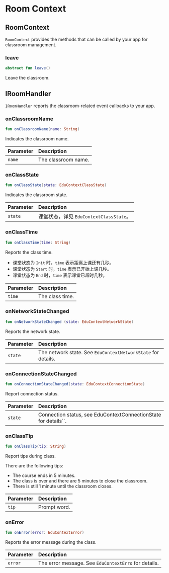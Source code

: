 # Room Context

## RoomContext

`RoomContext` provides the methods that can be called by your app for classroom management.

### leave

```kotlin
abstract fun leave()
```

Leave the classroom.


## IRoomHandler

`IRoomHandler` reports the classroom-related event callbacks to your app. 

### onClassroomName

```kotlin
fun onClassroomName(name: String)
```

Indicates the classroom name.

| Parameter | Description |
| :----- | :--------- |
| `name` | The classroom name. |

### onClassState

```kotlin
fun onClassState(state: EduContextClassState)
```

Indicates the classroom state.

| Parameter | Description |
| :------ | :-------------------------------------- |
| `state` | 课堂状态，详见 `EduContextClassState`。 |

### onClassTime

```kotlin
fun onClassTime(time: String)
```

Reports the class time.

- 课堂状态为 `Init` 时，`time` 表示距离上课还有几秒。
- 课堂状态为 `Start` 时，`time` 表示已开始上课几秒。
- 课堂状态为 `End` 时，`time` 表示课堂已超时几秒。

| Parameter | Description |
| :----- | :--------- |
| `time` | The class time. |

### onNetworkStateChanged

```kotlin
fun onNetworkStateChanged (state: EduContextNetworkState)
```

Reports the network state.

| Parameter | Description |
| :------ | :---------------------------------------- |
| `state` | The network state. See `EduContextNetworkState` for details. |

### onConnectionStateChanged

```kotlin
fun onConnectionStateChanged(state: EduContextConnectionState)
```

Report connection status.

| Parameter | Description |
| :------ | :------------------------------------------- |
| `state` | Connection status, see EduContextConnectionState for details``. |

### onClassTip

```kotlin
fun onClassTip(tip: String)
```

Report tips during class.

There are the following tips:

- The course ends in 5 minutes.
- The class is over and there are 5 minutes to close the classroom.
- There is still 1 minute until the classroom closes.

| Parameter | Description |
| :---- | :------- |
| `tip` | Prompt word. |

### onError

```kotlin
fun onError(error: EduContextError)
```

Reports the error message during the class.

| Parameter | Description |
| :------ | :--------------------------------- |
| `error` | The error message. See `EduContextErro` for details. |
